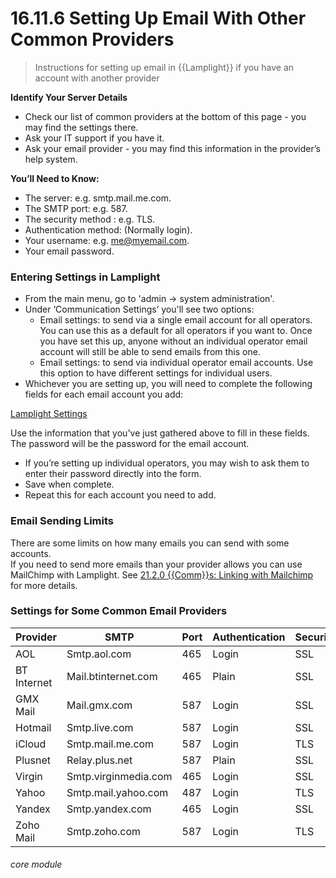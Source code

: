# 16.11.6 Setting Up Email With Other Common Providers

> Instructions for setting up email in {{Lamplight}} if you have an account with another provider



**Identify Your Server Details** 

- Check our list of common providers at the bottom of this page - you may find the settings there.
- Ask your IT support if you have it.
- Ask your email provider - you may find this information in the provider’s help system.  

**You’ll Need to Know:**
- The server: e.g. smtp.mail.me.com.
- The SMTP port: e.g. 587.
- The security method : e.g. TLS.
- Authentication method: (Normally login).
- Your username: e.g. me@myemail.com.
- Your email password.

### Entering Settings in Lamplight

- From the main menu, go to 'admin -> system administration'.
- Under ‘Communication Settings’ you'll see two options:
   - Email settings: to send via a single email account for all operators. You can use this as a default for all operators if you want to. Once you have set this up, anyone without an individual operator email account will still be able to send emails from this one.
   - Email settings: to send via individual operator email accounts. Use this option to have different settings for individual users.
- Whichever you are setting up, you will need to complete the following fields for each email account you add:

[Lamplight Settings](16.11.1c.png)

Use the information that you've just gathered above to fill in these fields. The password will be the password for the email account.

- If you’re setting up individual operators, you may wish to ask them to enter their password directly into the form.  
- Save when complete.  
- Repeat this for each account you need to add.
  
### Email Sending Limits

There are some limits on how many emails you can send with some accounts.  
If you need to send more emails than your provider allows you can use MailChimp with Lamplight. See [21.2.0 {{Comm}}s: Linking with Mailchimp](/help/index/p/21.2.0) for more details. 

### Settings for Some Common Email Providers

| **Provider** | **SMTP** | **Port** | **Authentication** | **Security** |
| ------------ | -------- | -------- | ------------------ | ------------ |
| AOL | Smtp.aol.com | 465 | Login | SSL |
| BT Internet | Mail.btinternet.com | 465 | Plain | SSL |
| GMX Mail | Mail.gmx.com | 587 | Login | SSL |
| Hotmail | Smtp.live.com | 587 | Login | SSL |
| iCloud | Smtp.mail.me.com | 587 | Login | TLS |
| Plusnet | Relay.plus.net | 587 | Plain | SSL |
| Virgin | Smtp.virginmedia.com | 465 | Login | SSL|
| Yahoo | Smtp.mail.yahoo.com | 487 | Login | TLS|
| Yandex | Smtp.yandex.com | 465 | Login | SSL |
| Zoho Mail| Smtp.zoho.com | 587 | Login | TLS |


###### core module

